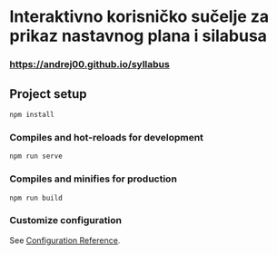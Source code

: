 # Interaktivno korisničko sučelje za prikaz nastavnog plana i silabusa

### https://andrej00.github.io/syllabus

## Project setup
```
npm install
```

### Compiles and hot-reloads for development
```
npm run serve
```

### Compiles and minifies for production
```
npm run build
```

### Customize configuration
See [Configuration Reference](https://cli.vuejs.org/config/).
